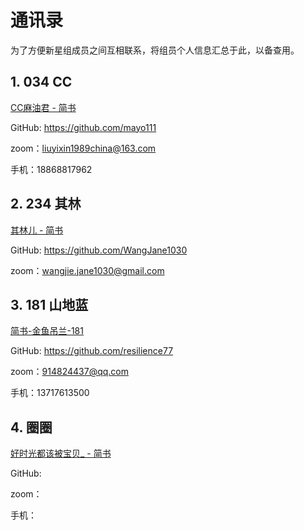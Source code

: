 # 通讯录

为了方便新星组成员之间互相联系，将组员个人信息汇总于此，以备查用。

## 1. 034  CC  

[CC麻油君 - 简书](https://www.jianshu.com/u/8f3a66debe08)  

GitHub: https://github.com/mayo111

zoom：liuyixin1989china@163.com

手机：18868817962

## 2. 234  其林  

[其林儿 - 简书](https://www.jianshu.com/u/ff9e8a89b2dd)  

GitHub: https://github.com/WangJane1030

zoom：wangjie.jane1030@gmail.com

## 3. 181  山地蓝 

[简书-金鱼吊兰-181](https://www.jianshu.com/u/a492eaa98fd5)

GitHub: https://github.com/resilience77

zoom：914824437@qq.com

手机：13717613500 

## 4. 圈圈

[好时光都该被宝贝_ - 简书](https://www.jianshu.com/u/fa976ba421c0)

GitHub: 

zoom：

手机：
